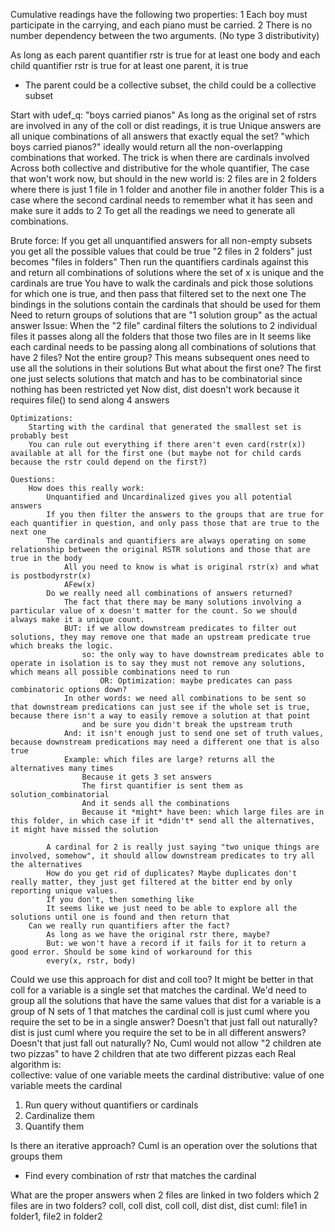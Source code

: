 Cumulative readings have the following two properties:
1 Each boy must participate in the carrying, and each piano must be
carried.
2 There is no number dependency between the two arguments. (No type 3 distributivity)

As long as each parent quantifier rstr is true for at least one body and each child quantifier rstr is true for at least one parent, it is true
- The parent could be a collective subset, the child could be a collective subset

Start with udef_q:
    "boys carried pianos"
    As long as the original set of rstrs are involved in any of the coll or dist readings, it is true
    Unique answers are all unique combinations of all answers that exactly equal the set?
    "which boys carried pianos?" ideally would return all the non-overlapping combinations that worked. 
    The trick is when there are cardinals involved
    Across both collective and distributive for the whole quantifier, 
    The case that won't work now, but should in the new world is: 2 files are in 2 folders where there is just 1 file in 1 folder and another file in another folder
        This is a case where the second cardinal needs to remember what it has seen and make sure it adds to 2
To get all the readings we need to generate all combinations.

Brute force:
    If you get all unquantified answers for all non-empty subsets you get all the possible values that could be true
        "2 files in 2 folders" just becomes "files in folders"
    Then run the quantifiers cardinals against this and return all combinations of solutions where the set of x is unique and the cardinals are true
        You have to walk the cardinals and pick those solutions for which one is true, and then pass that filtered set to the next one
        The bindings in the solutions contain the cardinals that should be used for them
        Need to return groups of solutions that are "1 solution group" as the actual answer
    Issue: When the "2 file" cardinal filters the solutions to 2 individual files it passes along all the folders that those two files are in
        It seems like each cardinal needs to be passing along all combinations of solutions that have 2 files? Not the entire group?
        This means subsequent ones need to use all the solutions in their solutions
        But what about the first one?
            The first one just selects solutions that match and has to be combinatorial since nothing has been restricted yet
        Now dist, dist doesn't work because it requires file() to send along 4 answers

    Optimizations:
        Starting with the cardinal that generated the smallest set is probably best
        You can rule out everything if there aren't even card(rstr(x)) available at all for the first one (but maybe not for child cards because the rstr could depend on the first?)

    Questions:
        How does this really work:
            Unquantified and Uncardinalized gives you all potential answers 
            If you then filter the answers to the groups that are true for each quantifier in question, and only pass those that are true to the next one
            The cardinals and quantifiers are always operating on some relationship between the original RSTR solutions and those that are true in the body
                All you need to know is what is original rstr(x) and what is postbodyrstr(x)
                AFew(x) 
            Do we really need all combinations of answers returned?
                The fact that there may be many solutions involving a particular value of x doesn't matter for the count. So we should always make it a unique count.
                BUT: if we allow downstream predicates to filter out solutions, they may remove one that made an upstream predicate true which breaks the logic. 
                    so: the only way to have downstream predicates able to operate in isolation is to say they must not remove any solutions, which means all possible combinations need to run
                        OR: Optimization: maybe predicates can pass combinatoric options down?
                In other words: we need all combinations to be sent so that downstream predications can just see if the whole set is true, because there isn't a way to easily remove a solution at that point
                    and be sure you didn't break the upstream truth
                And: it isn't enough just to send one set of truth values, because downstream predications may need a different one that is also true
                Example: which files are large? returns all the alternatives many times
                    Because it gets 3 set answers 
                    The first quantifier is sent them as solution_combinatorial
                    And it sends all the combinations
                    Because it *might* have been: which large files are in this folder, in which case if it *didn't* send all the alternatives, it might have missed the solution        

            A cardinal for 2 is really just saying "two unique things are involved, somehow", it should allow downstream predicates to try all the alternatives
            How do you get rid of duplicates? Maybe duplicates don't really matter, they just get filtered at the bitter end by only reporting unique values.
            If you don't, then something like 
            It seems like we just need to be able to explore all the solutions until one is found and then return that
        Can we really run quantifiers after the fact?
            As long as we have the original rstr there, maybe?
            But: we won't have a record if it fails for it to return a good error. Should be some kind of workaround for this
            every(x, rstr, body)

Could we use this approach for dist and coll too?
    It might be better in that 
    coll for a variable is a single set that matches the cardinal. We'd need to group all the solutions that have the same values that 
    dist for a variable is a group of N sets of 1 that matches the cardinal
    coll is just cuml where you require the set to be in a single answer? Doesn't that just fall out naturally? 
        dist is just cuml where you require the set to be in all different answers? Doesn't that just fall out naturally?
            No, Cuml would not allow "2 children ate two pizzas" to have 2 children that ate two different pizzas each
    Real algorithm is:  
        collective: value of one variable meets the cardinal
        distributive: value of one variable meets the cardinal
1. Run query without quantifiers or cardinals
2. Cardinalize them
3. Quantify them

Is there an iterative approach?
    Cuml is an operation over the solutions that groups them
- Find every combination of rstr that matches the cardinal
    
What are the proper answers when 2 files are linked in two folders
which 2 files are in two folders?
coll, coll
dist, coll
coll, dist
dist, dist
cuml:
    file1 in folder1, file2 in folder2
    